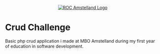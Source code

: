 <p align="center"><a href="https://www.rocva.nl/MBO-onderwijs/MBO-Colleges/MBO-College-Amstelland" target="_blank">    <img src="https://courses.devroc.nl/img/roc-amstelland-logo.png" alt="ROC Amstelland Logo"></a></p>

# Crud Challenge
Basic php crud application i made at MBO Amstelland during my first year of education in software development.




